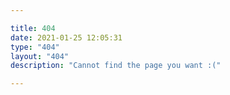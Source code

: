 ```yaml
---

title: 404
date: 2021-01-25 12:05:31
type: "404"
layout: "404"
description: "Cannot find the page you want :("

---
```



